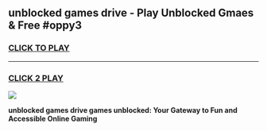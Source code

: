 
## unblocked games drive - Play Unblocked Gmaes & Free #oppy3
<h3>
<a href="https://news.freeplayer.one?title=unblocked_games_drive&ref=24F">CLICK TO PLAY</a></h3>
<hr>

<h3>
<a href="https://news.freeplayer.one?title=unblocked_games_drive&ref=24F">CLICK 2 PLAY</a>
  
</h3>

<a href="https://news.freeplayer.one?title=unblocked_games_drive&ref=24F/"><img src="https://clearcache.store/games.png"></a>


**unblocked games drive games unblocked: Your Gateway to Fun and Accessible Online Gaming**
